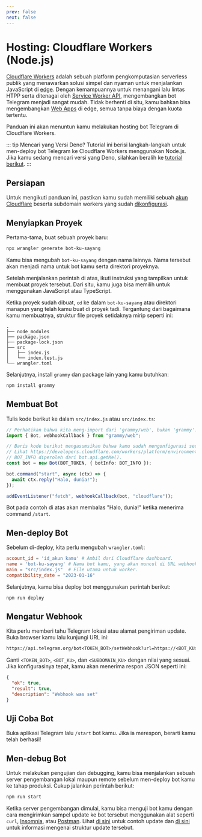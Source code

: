 ```yaml
---
prev: false
next: false
---
```


# Hosting: Cloudflare Workers (Node.js)

[Cloudflare Workers](https://workers.cloudflare.com) adalah sebuah platform pengkomputasian serverless publik yang menawarkan solusi simpel dan nyaman untuk menjalankan JavaScript di [edge](https://en.wikipedia.org/wiki/Edge_computing).
Dengan kemampuannya untuk menangani lalu lintas HTPP serta ditenagai oleh [Service Worker API](https://developer.mozilla.org/en-US/docs/Web/API/Service_Worker_API), mengembangkan bot Telegram menjadi sangat mudah.
Tidak berhenti di situ, kamu bahkan bisa mengembangkan [Web Apps](https://core.telegram.org/bots/webapps) di edge, semua tanpa biaya dengan kuota tertentu.

Panduan ini akan menuntun kamu melakukan hosting bot Telegram di Cloudflare Workers.

::: tip Mencari yang Versi Deno?
Tutorial ini berisi langkah-langkah untuk men-deploy bot Telegram ke Cloudflare Workers menggunakan Node.js.
Jika kamu sedang mencari versi yang Deno, silahkan beralih ke [tutorial berikut](./cloudflare-workers).
:::

## Persiapan

Untuk mengikuti panduan ini, pastikan kamu sudah memiliki sebuah [akun Cloudflare](https://dash.cloudflare.com/login) beserta subdomain workers yang sudah [dikonfigurasi](https://dash.cloudflare.com/?account=workers).

## Menyiapkan Proyek

Pertama-tama, buat sebuah proyek baru:

```sh
npx wrangler generate bot-ku-sayang
```

Kamu bisa mengubah `bot-ku-sayang` dengan nama lainnya.
Nama tersebut akan menjadi nama untuk bot kamu serta direktori proyeknya.

Setelah menjalankan perintah di atas, ikuti instruksi yang tampilkan untuk membuat proyek tersebut.
Dari situ, kamu juga bisa memilih untuk menggunakan JavaScript atau TypeScript.

Ketika proyek sudah dibuat, `cd` ke dalam `bot-ku-sayang` atau direktori manapun yang telah kamu buat di proyek tadi.
Tergantung dari bagaimana kamu membuatnya, struktur file proyek setidaknya mirip seperti ini:

```asciiart:no-line-numbers
.
├── node_modules
├── package.json
├── package-lock.json
├── src
│   ├── index.js
│   └── index.test.js
└── wrangler.toml
```

Selanjutnya, install `grammy` dan package lain yang kamu butuhkan:

```sh
npm install grammy
```

## Membuat Bot

Tulis kode berikut ke dalam `src/index.js` atau `src/index.ts`:

```ts
// Perhatikan bahwa kita meng-import dari 'grammy/web', bukan 'grammy'.
import { Bot, webhookCallback } from "grammy/web";

// Baris kode berikut mengasumsikan bahwa kamu sudah mengonfigurasi secret BOT_TOKEN dan BOT_INFO.
// Lihat https://developers.cloudflare.com/workers/platform/environment-variables/#secrets-on-deployed-workers.
// BOT_INFO diperoleh dari bot.api.getMe().
const bot = new Bot(BOT_TOKEN, { botInfo: BOT_INFO });

bot.command("start", async (ctx) => {
  await ctx.reply("Halo, dunia!");
});

addEventListener("fetch", webhookCallback(bot, "cloudflare"));
```

Bot pada contoh di atas akan membalas "Halo, dunia!" ketika menerima command `/start`.

## Men-deploy Bot

Sebelum di-deploy, kita perlu mengubah `wrangler.toml`:

```toml
account_id = 'id_akun kamu' # Ambil dari Cloudflare dashboard.
name = 'bot-ku-sayang' # Nama bot kamu, yang akan muncul di URL webhook, misalnya: https://bot-ku-sayang.subdomain-ku.workers.dev
main = "src/index.js"  # File utama untuk worker.
compatibility_date = "2023-01-16"
```

Selanjutnya, kamu bisa deploy bot menggunakan perintah berikut:

```sh
npm run deploy
```

## Mengatur Webhook

Kita perlu memberi tahu Telegram lokasi atau alamat pengiriman update.
Buka browser kamu lalu kunjungi URL ini:

```txt
https://api.telegram.org/bot<TOKEN_BOT>/setWebhook?url=https://<BOT_KU>.<SUBDOMAIN_KU>.workers.dev/
```

Ganti `<TOKEN_BOT>`, `<BOT_KU>`, dan `<SUBDOMAIN_KU>` dengan nilai yang sesuai.
Jika konfigurasinya tepat, kamu akan menerima respon JSON seperti ini:

```json
{
  "ok": true,
  "result": true,
  "description": "Webhook was set"
}
```

## Uji Coba Bot

Buka aplikasi Telegram lalu `/start` bot kamu.
Jika ia merespon, berarti kamu telah berhasil!

## Men-debug Bot

Untuk melakukan pengujian dan debugging, kamu bisa menjalankan sebuah server pengembangan lokal maupun remote sebelum men-deploy bot kamu ke tahap produksi.
Cukup jalankan perintah berikut:

```sh
npm run start
```

Ketika server pengembangan dimulai, kamu bisa menguji bot kamu dengan cara mengirimkan sampel update ke bot tersebut menggunakan alat seperti `curl`, [Insomnia](https://insomnia.rest), atau [Postman](https://postman.com).
Lihat [di sini](https://core.telegram.org/bots/webhooks#testing-your-bot-with-updates) untuk contoh update dan [di sini](https://core.telegram.org/bots/api#update) untuk informasi mengenai struktur update tersebut.
